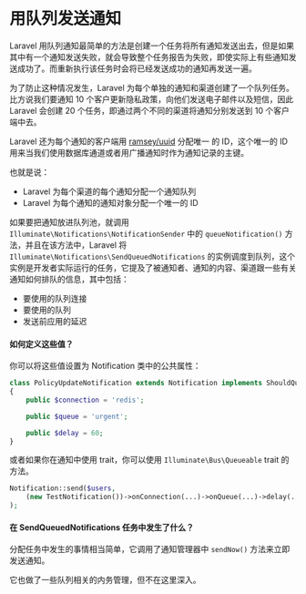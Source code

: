 # 用队列发送通知

Laravel 用队列通知最简单的方法是创建一个任务将所有通知发送出去，但是如果其中有一个通知发送失败，就会导致整个任务报告为失败，即使实际上有些通知发送成功了。而重新执行该任务时会将已经发送成功的通知再发送一遍。

为了防止这种情况发生，Laravel 为每个单独的通知和渠道创建了一个队列任务。比方说我们要通知 10 个客户更新隐私政策，向他们发送电子邮件以及短信，因此 Laravel 会创建 20 个任务，即通过两个不同的渠道将通知分别发送到 10 个客户端中去。

Laravel 还为每个通知的客户端用 [ramsey/uuid](https://github.com/ramsey/uuid) 分配唯一 的 ID，这个唯一的 ID 用来当我们使用数据库通道或者用广播通知时作为通知记录的主键。

也就是说：

* Laravel 为每个渠道的每个通知分配一个通知队列
* Laravel 为每个通知的通知对象分配一个唯一的 ID

如果要把通知放进队列池，就调用  `Illuminate\Notifications\NotificationSender` 中的  `queueNotification()` 方法，并且在该方法中，Laravel 将 `Illuminate\Notifications\SendQueuedNotifications` 的实例调度到队列，这个实例是开发者实际运行的任务，它提及了被通知者、通知的内容、渠道跟一些有关通知如何排队的信息，其中包括：

- 要使用的队列连接
- 要使用的队列
- 发送前应用的延迟

#### 如何定义这些值？

你可以将这些值设置为 Notification 类中的公共属性：

```php
class PolicyUpdateNotification extends Notification implements ShouldQueue
{
    public $connection = 'redis';

    public $queue = 'urgent';

    public $delay = 60;
}
```

或者如果你在通知中使用 trait，你可以使用 `Illuminate\Bus\Queueable`  trait 的方法。

```php
Notification::send($users, 
    (new TestNotification())->onConnection(...)->onQueue(...)->delay(...)
);
```

#### 在 SendQueuedNotifications 任务中发生了什么？

分配任务中发生的事情相当简单，它调用了通知管理器中 `sendNow()` 方法来立即发送通知。

它也做了一些队列相关的内务管理，但不在这里深入。
